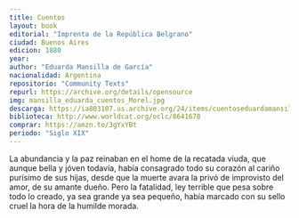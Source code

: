 ```yaml
---
title: Cuentos
layout: book
editorial: "Imprenta de la República Belgrano"
ciudad: Buenos Aires
edicion: 1880
year: 
author: "Eduarda Mansilla de García"
nacionalidad: Argentina
repositorio: "Community Texts"
repurl: https://archive.org/details/opensource
img: mansilla_eduarda_cuentos_Morel.jpg
descarga: https://ia803107.us.archive.org/24/items/cuentoseduardamansilladegarcia/Cuentos_-_Eduarda_Mansilla_de_Garcia.pdf
biblioteca: http://www.worldcat.org/oclc/8641678
comprar: https://amzn.to/3gYxYBt
periodo: "Siglo XIX"
---
```

 

La abundancia y la paz reinaban en el home de la recatada viuda, que aunque bella y jóven todavía, había consagrado todo su corazón al cariño purísimo de sus hijas, desde que la muerte avara la privó de improvisto del amor, de su amante dueño.
Pero la fatalidad, ley terrible que pesa sobre todo lo creado, ya sea grande ya sea pequeño, había marcado con su sello cruel la hora de la humilde morada.
